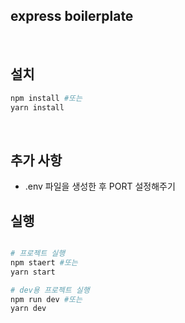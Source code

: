 ## express boilerplate

<br>

## 설치

```bash
npm install #또는
yarn install

```

<br>

## 추가 사항

- .env 파일을 생성한 후 PORT 설정해주기


## 실행   

```bash

# 프로젝트 실행 
npm staert #또는
yarn start

# dev용 프로젝트 실행 
npm run dev #또는
yarn dev

```